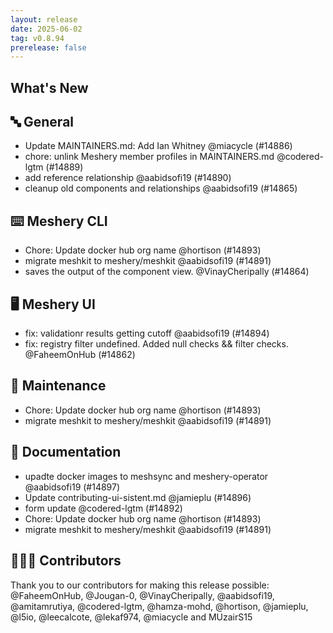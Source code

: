 ```yaml
---
layout: release
date: 2025-06-02
tag: v0.8.94
prerelease: false
---
```


## What's New
## 🔤 General
- Update MAINTAINERS.md: Add Ian Whitney @miacycle (#14886)
- chore: unlink Meshery member profiles in MAINTAINERS.md @codered-lgtm (#14889)
- add reference relationship @aabidsofi19 (#14890)
- cleanup old components and relationships @aabidsofi19 (#14865)

## ⌨️ Meshery CLI

- Chore: Update docker hub org name @hortison (#14893)
- migrate meshkit to meshery/meshkit @aabidsofi19 (#14891)
- saves the output of the component view. @VinayCheripally (#14864)

## 🖥 Meshery UI

- fix: validationr results getting cutoff @aabidsofi19 (#14894)
- fix: registry filter undefined. Added null checks && filter checks. @FaheemOnHub (#14862)

## 🧰 Maintenance

- Chore: Update docker hub org name @hortison (#14893)
- migrate meshkit to meshery/meshkit @aabidsofi19 (#14891)

## 📖 Documentation

- upadte docker images to meshsync and meshery-operator @aabidsofi19 (#14897)
- Update contributing-ui-sistent.md @jamieplu (#14896)
- form update @codered-lgtm (#14892)
- Chore: Update docker hub org name @hortison (#14893)
- migrate meshkit to meshery/meshkit @aabidsofi19 (#14891)

## 👨🏽‍💻 Contributors

Thank you to our contributors for making this release possible:
@FaheemOnHub, @Jougan-0, @VinayCheripally, @aabidsofi19, @amitamrutiya, @codered-lgtm, @hamza-mohd, @hortison, @jamieplu, @l5io, @leecalcote, @lekaf974, @miacycle and MUzairS15

